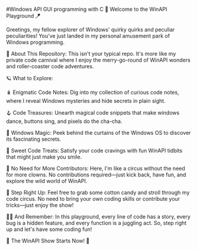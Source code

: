 #Windows API GUI programming with C
🚀 Welcome to the WinAPI Playground 🪁

Greetings, my fellow explorer of Windows' quirky quirks and peculiar peculiarities! You've just landed in my personal amusement park of Windows programming.

🎉 About This Repository:
This isn't your typical repo. It's more like my private code carnival where I enjoy the merry-go-round of WinAPI wonders and roller-coaster code adventures.

🪐 What to Explore:

🪆 Enigmatic Code Notes: Dig into my collection of curious code notes, where I reveal Windows mysteries and hide secrets in plain sight.

🪝 Code Treasures: Unearth magical code snippets that make windows dance, buttons sing, and pixels do the cha-cha.

🔮 Windows Magic: Peek behind the curtains of the Windows OS to discover its fascinating secrets.

🍭 Sweet Code Treats: Satisfy your code cravings with fun WinAPI tidbits that might just make you smile.

🤡 No Need for More Contributors:
Here, I'm like a circus without the need for more clowns. No contributions required—just kick back, have fun, and explore the wild world of WinAPI.

🎈 Step Right Up:
Feel free to grab some cotton candy and stroll through my code circus. No need to bring your own coding skills or contribute your tricks—just enjoy the show!

🤹‍♀️ And Remember:
In this playground, every line of code has a story, every bug is a hidden feature, and every function is a juggling act. So, step right up and let's have some coding fun!

🎪 The WinAPI Show Starts Now! 🎠

